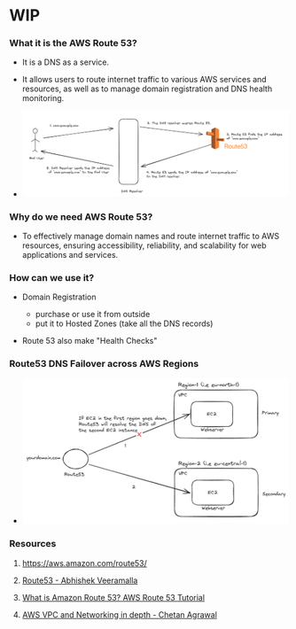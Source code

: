# WIP

### What it is the AWS Route 53?

- It is a DNS as a service.

- It allows users to route internet traffic to various AWS services and resources, as well as to manage domain registration and DNS health monitoring.

- ![Route53](route53.png)
 
### Why do we need AWS Route 53?

- To effectively manage domain names and route internet traffic to AWS resources, ensuring accessibility, reliability, and scalability for web applications and services.

### How can we use it?

- Domain Registration
   - purchase or use it from outside
   - put it to Hosted Zones (take all the DNS records)

- Route 53 also make "Health Checks"

### Route53 DNS Failover across AWS Regions

- ![Route53 DNS Failover across AWS Regions](dns-failover-across-regions.png)


### Resources

1. https://aws.amazon.com/route53/

2. [Route53 - Abhishek Veeramalla](https://www.youtube.com/watch?v=6BoTfTtNsGU)

3. [What is Amazon Route 53? AWS Route 53 Tutorial](https://intellipaat.com/blog/what-is-aws-route53/)

4. [AWS VPC and Networking in depth - Chetan Agrawal](https://www.udemy.com/course/networking-in-aws/)
